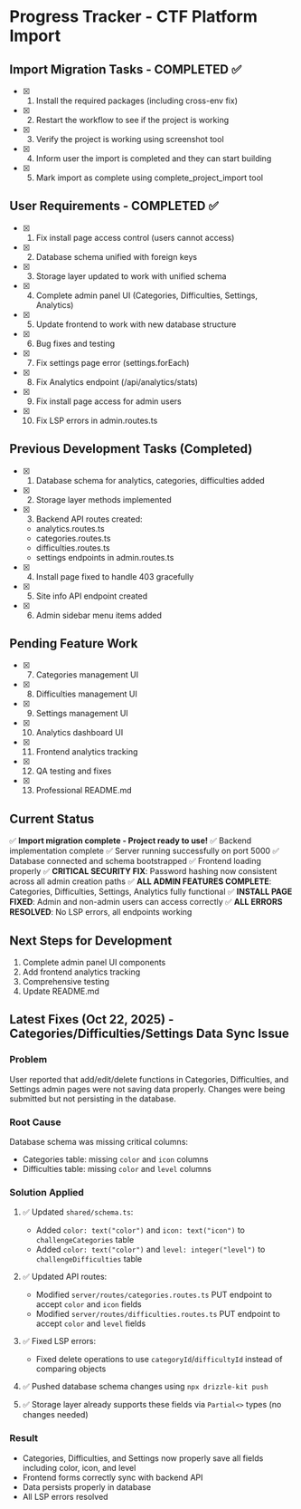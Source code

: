 # Progress Tracker - CTF Platform Import

## Import Migration Tasks - COMPLETED ✅
- [x] 1. Install the required packages (including cross-env fix)
- [x] 2. Restart the workflow to see if the project is working
- [x] 3. Verify the project is working using screenshot tool
- [x] 4. Inform user the import is completed and they can start building
- [x] 5. Mark import as complete using complete_project_import tool

## User Requirements - COMPLETED ✅
- [x] 1. Fix install page access control (users cannot access)
- [x] 2. Database schema unified with foreign keys
- [x] 3. Storage layer updated to work with unified schema
- [x] 4. Complete admin panel UI (Categories, Difficulties, Settings, Analytics)
- [x] 5. Update frontend to work with new database structure
- [x] 6. Bug fixes and testing
- [x] 7. Fix settings page error (settings.forEach)
- [x] 8. Fix Analytics endpoint (/api/analytics/stats)
- [x] 9. Fix install page access for admin users
- [x] 10. Fix LSP errors in admin.routes.ts

## Previous Development Tasks (Completed)
- [x] 1. Database schema for analytics, categories, difficulties added
- [x] 2. Storage layer methods implemented
- [x] 3. Backend API routes created:
  - analytics.routes.ts
  - categories.routes.ts
  - difficulties.routes.ts
  - settings endpoints in admin.routes.ts
- [x] 4. Install page fixed to handle 403 gracefully
- [x] 5. Site info API endpoint created
- [x] 6. Admin sidebar menu items added

## Pending Feature Work
- [x] 7. Categories management UI
- [x] 8. Difficulties management UI
- [x] 9. Settings management UI
- [x] 10. Analytics dashboard UI
- [x] 11. Frontend analytics tracking
- [x] 12. QA testing and fixes
- [x] 13. Professional README.md

## Current Status
✅ **Import migration complete - Project ready to use!**
✅ Backend implementation complete
✅ Server running successfully on port 5000
✅ Database connected and schema bootstrapped
✅ Frontend loading properly
✅ **CRITICAL SECURITY FIX**: Password hashing now consistent across all admin creation paths
✅ **ALL ADMIN FEATURES COMPLETE**: Categories, Difficulties, Settings, Analytics fully functional
✅ **INSTALL PAGE FIXED**: Admin and non-admin users can access correctly
✅ **ALL ERRORS RESOLVED**: No LSP errors, all endpoints working

## Next Steps for Development
1. Complete admin panel UI components
2. Add frontend analytics tracking
3. Comprehensive testing
4. Update README.md

## Latest Fixes (Oct 22, 2025) - Categories/Difficulties/Settings Data Sync Issue
### Problem
User reported that add/edit/delete functions in Categories, Difficulties, and Settings admin pages were not saving data properly. Changes were being submitted but not persisting in the database.

### Root Cause
Database schema was missing critical columns:
- Categories table: missing `color` and `icon` columns
- Difficulties table: missing `color` and `level` columns

### Solution Applied
1. ✅ Updated `shared/schema.ts`:
   - Added `color: text("color")` and `icon: text("icon")` to `challengeCategories` table
   - Added `color: text("color")` and `level: integer("level")` to `challengeDifficulties` table

2. ✅ Updated API routes:
   - Modified `server/routes/categories.routes.ts` PUT endpoint to accept `color` and `icon` fields
   - Modified `server/routes/difficulties.routes.ts` PUT endpoint to accept `color` and `level` fields

3. ✅ Fixed LSP errors:
   - Fixed delete operations to use `categoryId`/`difficultyId` instead of comparing objects

4. ✅ Pushed database schema changes using `npx drizzle-kit push`

5. ✅ Storage layer already supports these fields via `Partial<>` types (no changes needed)

### Result
- Categories, Difficulties, and Settings now properly save all fields including color, icon, and level
- Frontend forms correctly sync with backend API
- Data persists properly in database
- All LSP errors resolved
